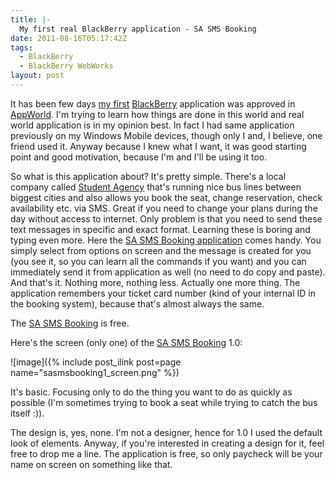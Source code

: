 ```yaml
---
title: |-
  My first real BlackBerry application - SA SMS Booking
date: 2011-08-16T05:17:42Z
tags:
  - BlackBerry
  - BlackBerry WebWorks
layout: post
---
```

It has been few days [my first][1] [BlackBerry][2] application was approved in [AppWorld][3]. I'm trying to learn how things are done in this world and real world application is in my opinion best. In fact I had same application previously on my Windows Mobile devices, though only I and, I believe, one friend used it. Anyway because I knew what I want, it was good starting point and good motivation, because I'm and I'll be using it too.

So what is this application about? It's pretty simple. There's a local company called [Student Agency][4] that's running nice bus lines between biggest cities and also allows you book the seat, change reservation, check availability etc. via SMS. Great if you need to change your plans during the day without access to internet. Only problem is that you need to send these text messages in specific and exact format. Learning these is boring and typing even more. Here the [SA SMS Booking application][5] comes handy. You simply select from options on screen and the message is created for you (you see it, so you can learn all the commands if you want) and you can immediately send it from application as well (no need to do copy and paste). And that's it. Nothing more, nothing less. Actually one more thing. The application remembers your ticket card number (kind of your internal ID in the booking system), because that's almost always the same.

The [SA SMS Booking][6] is free.

Here's the screen (only one) of the [SA SMS Booking][7] 1.0:

![image]({% include post_ilink post=page name="sasmsbooking1_screen.png" %})

It's basic. Focusing only to do the thing you want to do as quickly as possible (I'm sometimes trying to book a seat while trying to catch the bus itself :)).

The design is, yes, none. I'm not a designer, hence for 1.0 I used the default look of elements. Anyway, if you're interested in creating a design for it, feel free to drop me a line. The application is free, so only paycheck will be your name on screen on something like that.

[1]: http://appworld.blackberry.com/webstore/content/50945
[2]: http://www.blackberry.com
[3]: http://appworld.blackberry.com
[4]: http://www.studentagency.cz/
[5]: http://appworld.blackberry.com/webstore/content/50945
[6]: http://appworld.blackberry.com/webstore/content/50945
[7]: http://appworld.blackberry.com/webstore/content/50945